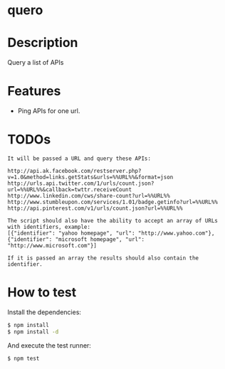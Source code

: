 quero
=====

# Description

Query a list of APIs

# Features

* Ping APIs for one url.

# TODOs

```
It will be passed a URL and query these APIs:

http://api.ak.facebook.com/restserver.php?v=1.0&method=links.getStats&urls=%%URL%%&format=json
http://urls.api.twitter.com/1/urls/count.json?url=%%URL%%&callback=twttr.receiveCount
http://www.linkedin.com/cws/share-count?url=%%URL%%
http://www.stumbleupon.com/services/1.01/badge.getinfo?url=%%URL%%
http://api.pinterest.com/v1/urls/count.json?url=%%URL%%

The script should also have the ability to accept an array of URLs with identifiers, example:
[{"identifier": "yahoo homepage", "url": "http://www.yahoo.com"}, {"identifier": "microsoft homepage", "url": "http://www.microsoft.com"}]

If it is passed an array the results should also contain the identifier.
```

# How to test

Install the dependencies:

```sh
$ npm install
$ npm install -d
```
And execute the test runner:

```sh
$ npm test
```